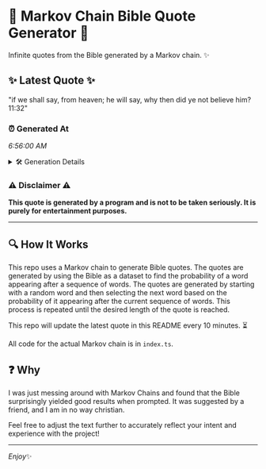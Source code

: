 # 📖 Markov Chain Bible Quote Generator 📖

Infinite quotes from the Bible generated by a Markov chain. ✨

## ✨ Latest Quote ✨
"if we shall say, from heaven; he will say, why then did ye not believe him? 11:32"

### ⏰ Generated At
*6:56:00 AM*

<details>
    <summary>🛠️ Generation Details</summary>
    <p>
        <strong>🌱 Seed:</strong> if<br>
        <strong>🔄 Iterations:</strong> 16<br>
        <strong>📜 Context History:</strong><br>[ if ]: we<br>[ if, we ]: shall<br>[ if, we, shall ]: say,<br>[ if, we, shall, say, ]: from<br>[ if, we, shall, say,, from ]: heaven;<br>[ if, we, shall, say,, from, heaven; ]: he<br>[ we, shall, say,, from, heaven;, he ]: will<br>[ shall, say,, from, heaven;, he, will ]: say,<br>[ say,, from, heaven;, he, will, say, ]: why<br>[ from, heaven;, he, will, say,, why ]: then<br>[ heaven;, he, will, say,, why, then ]: did<br>[ he, will, say,, why, then, did ]: ye<br>[ will, say,, why, then, did, ye ]: not<br>[ say,, why, then, did, ye, not ]: believe<br>[ why, then, did, ye, not, believe ]: him?<br>[ then, did, ye, not, believe, him? ]: 11:32<br>
    </p>
</details>

### ⚠️ Disclaimer ⚠️
**This quote is generated by a program and is not to be taken seriously. It is purely for entertainment purposes.**

---

## 🔍 How It Works

This repo uses a Markov chain to generate Bible quotes. The quotes are generated by using the Bible as a dataset to find the probability of a word appearing after a sequence of words. The quotes are generated by starting with a random word and then selecting the next word based on the probability of it appearing after the current sequence of words. This process is repeated until the desired length of the quote is reached.

This repo will update the latest quote in this README every 10 minutes. ⏳

All code for the actual Markov chain is in `index.ts`.

## ❓ Why

I was just messing around with Markov Chains and found that the Bible surprisingly yielded good results when prompted. 
It was suggested by a friend, and I am in no way christian.

Feel free to adjust the text further to accurately reflect your intent and experience with the project!

---

*Enjoy*✨
